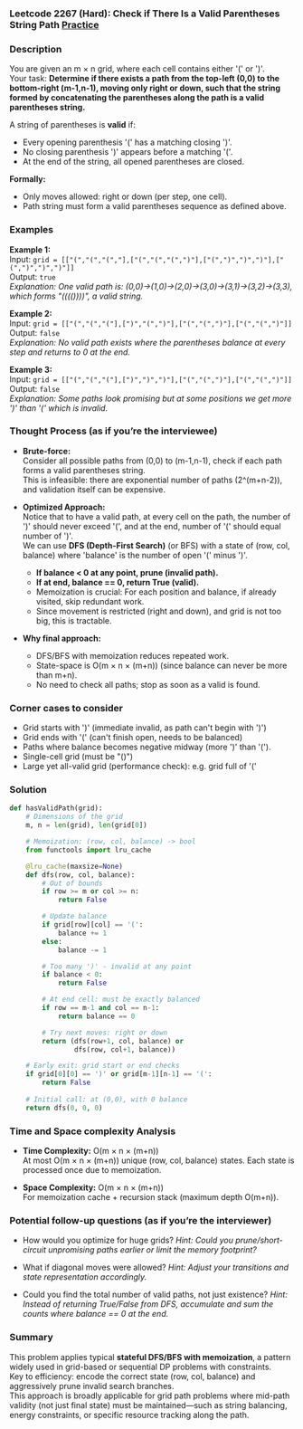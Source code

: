### Leetcode 2267 (Hard):  Check if There Is a Valid Parentheses String Path [Practice](https://leetcode.com/problems/check-if-there-is-a-valid-parentheses-string-path)

### Description  
You are given an m × n grid, where each cell contains either '(' or ')'.  
Your task: **Determine if there exists a path from the top-left (0,0) to the bottom-right (m-1,n-1), moving only right or down, such that the string formed by concatenating the parentheses along the path is a valid parentheses string.**

A string of parentheses is **valid** if:
- Every opening parenthesis '(' has a matching closing ')'.
- No closing parenthesis ')' appears before a matching '('.
- At the end of the string, all opened parentheses are closed.

**Formally:**  
- Only moves allowed: right or down (per step, one cell).
- Path string must form a valid parentheses sequence as defined above.

### Examples  

**Example 1:**  
Input: `grid = [["(","(","(","],["(","(","(",")"],["(",")",")",")"],["(",")",")",")"]]`  
Output: `true`  
*Explanation: One valid path is: (0,0)→(1,0)→(2,0)→(3,0)→(3,1)→(3,2)→(3,3), which forms "(((())))", a valid string.*

**Example 2:**  
Input: `grid = [["(","(","("],[")","(",")"],["(","(",")"],["(","(",")"]]`  
Output: `false`  
*Explanation: No valid path exists where the parentheses balance at every step and returns to 0 at the end.*

**Example 3:**  
Input: `grid = [["(","(","("],[")",")",")"],["(","(",")"],["(","(",")"]]`  
Output: `false`  
*Explanation: Some paths look promising but at some positions we get more ')' than '(' which is invalid.*


### Thought Process (as if you’re the interviewee)  
- **Brute-force:**  
  Consider all possible paths from (0,0) to (m-1,n-1), check if each path forms a valid parentheses string.  
  This is infeasible: there are exponential number of paths (2^(m+n-2)), and validation itself can be expensive.

- **Optimized Approach:**  
  Notice that to have a valid path, at every cell on the path, the number of ')' should never exceed '(', and at the end, number of '(' should equal number of ')'.  
  We can use **DFS (Depth-First Search)** (or BFS) with a state of (row, col, balance) where 'balance' is the number of open '(' minus ')'.  
  - **If balance < 0 at any point, prune (invalid path).**
  - **If at end, balance == 0, return True (valid).**
  - Memoization is crucial: For each position and balance, if already visited, skip redundant work.
  - Since movement is restricted (right and down), and grid is not too big, this is tractable.

- **Why final approach:**  
  - DFS/BFS with memoization reduces repeated work.
  - State-space is O(m × n × (m+n)) (since balance can never be more than m+n).
  - No need to check all paths; stop as soon as a valid is found.


### Corner cases to consider  
- Grid starts with ')' (immediate invalid, as path can't begin with ')')
- Grid ends with '(' (can't finish open, needs to be balanced)
- Paths where balance becomes negative midway (more ')' than '(').
- Single-cell grid (must be "()")
- Large yet all-valid grid (performance check): e.g. grid full of '('

### Solution

```python
def hasValidPath(grid):
    # Dimensions of the grid
    m, n = len(grid), len(grid[0])

    # Memoization: (row, col, balance) -> bool
    from functools import lru_cache

    @lru_cache(maxsize=None)
    def dfs(row, col, balance):
        # Out of bounds
        if row >= m or col >= n:
            return False

        # Update balance
        if grid[row][col] == '(':
            balance += 1
        else:
            balance -= 1

        # Too many ')' - invalid at any point
        if balance < 0:
            return False

        # At end cell: must be exactly balanced
        if row == m-1 and col == n-1:
            return balance == 0

        # Try next moves: right or down
        return (dfs(row+1, col, balance) or
                dfs(row, col+1, balance))

    # Early exit: grid start or end checks
    if grid[0][0] == ')' or grid[m-1][n-1] == '(':
        return False
        
    # Initial call: at (0,0), with 0 balance
    return dfs(0, 0, 0)
```

### Time and Space complexity Analysis  

- **Time Complexity:** O(m × n × (m+n))  
  At most O(m × n × (m+n)) unique (row, col, balance) states. Each state is processed once due to memoization.  

- **Space Complexity:** O(m × n × (m+n))  
  For memoization cache + recursion stack (maximum depth O(m+n)).

### Potential follow-up questions (as if you’re the interviewer)  

- How would you optimize for huge grids?
  *Hint: Could you prune/short-circuit unpromising paths earlier or limit the memory footprint?*

- What if diagonal moves were allowed?
  *Hint: Adjust your transitions and state representation accordingly.*

- Could you find the total number of valid paths, not just existence?
  *Hint: Instead of returning True/False from DFS, accumulate and sum the counts where balance == 0 at the end.*

### Summary
This problem applies typical **stateful DFS/BFS with memoization**, a pattern widely used in grid-based or sequential DP problems with constraints.  
Key to efficiency: encode the correct state (row, col, balance) and aggressively prune invalid search branches.  
This approach is broadly applicable for grid path problems where mid-path validity (not just final state) must be maintained—such as string balancing, energy constraints, or specific resource tracking along the path.